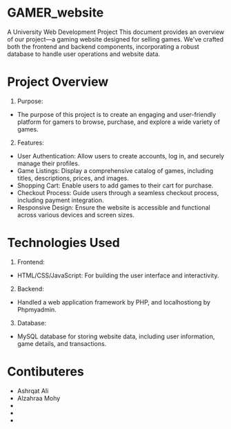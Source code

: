# GAMER_website
A University Web Development Project
This document provides an overview of our project—a gaming website designed for selling games. We've crafted both the frontend and backend components, incorporating a robust database to handle user operations and website data.

# Project Overview
1. Purpose:
- The purpose of this project is to create an engaging and user-friendly platform for gamers to browse, purchase, and explore a wide variety of games.

2. Features:
- User Authentication: Allow users to create accounts, log in, and securely manage their profiles.
- Game Listings: Display a comprehensive catalog of games, including titles, descriptions, prices, and images.
- Shopping Cart: Enable users to add games to their cart for purchase.
- Checkout Process: Guide users through a seamless checkout process, including payment integration.
- Responsive Design: Ensure the website is accessible and functional across various devices and screen sizes.
  
# Technologies Used
1. Frontend:
- HTML/CSS/JavaScript: For building the user interface and interactivity.

2. Backend:
- Handled a web application framework by PHP, and localhostiong by Phpmyadmin.

3. Database:
- MySQL database for storing website data, including user information, game details, and transactions.

# Contibuteres
- Ashrqat Ali
- Alzahraa Mohy
-
-
-

